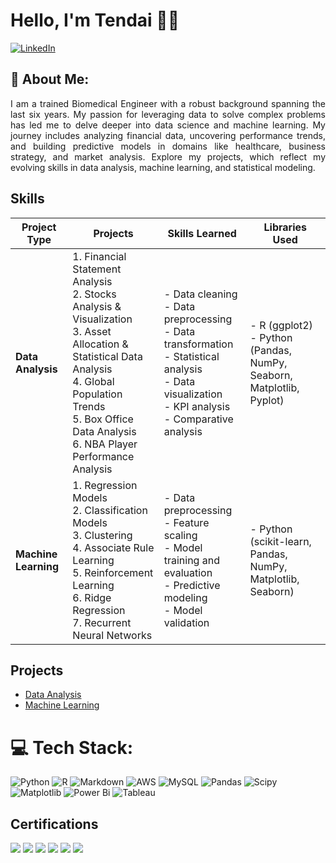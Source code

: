 # Hello, I'm Tendai 👋🏾

[![LinkedIn](https://img.shields.io/badge/LinkedIn-%230077B5.svg?logo=linkedin&logoColor=white)](https://linkedin.com/in/https://www.linkedin.com/in/tendai-sibanda) 

## 💫 About Me:

<p align="justify">
I am a trained Biomedical Engineer with a robust background spanning the last six years. My passion for leveraging data to solve complex problems has led me to delve deeper into data science and machine learning. My journey includes analyzing financial data, uncovering performance trends, and building predictive models in domains like healthcare, business strategy, and market analysis. Explore my projects, which reflect my evolving skills in data analysis, machine learning, and statistical modeling.
</p>

## Skills
<p align="justify">
 
| **Project Type**         | **Projects**                                                                                     | **Skills Learned**                                                                                                     | **Libraries Used**                                                                                                     |
|--------------------------|--------------------------------------------------------------------------------------------------|------------------------------------------------------------------------------------------------------------------------|------------------------------------------------------------------------------------------------------------------------|
| **Data Analysis**         | 1. Financial Statement Analysis  <br> 2. Stocks Analysis & Visualization <br> 3.  Asset Allocation & Statistical Data Analysis  <br> 4. Global Population Trends <br> 5. Box Office Data Analysis  <br> 6. NBA Player Performance Analysis | - Data cleaning <br> - Data preprocessing <br> - Data transformation <br> - Statistical analysis <br> - Data visualization <br> - KPI analysis <br> - Comparative analysis | - R (ggplot2)  <br> - Python (Pandas, NumPy, Seaborn, Matplotlib, Pyplot) |
| **Machine Learning**      | 1. Regression Models  <br> 2. Classification Models <br> 3. Clustering <br> 4. Associate Rule Learning <br> 5. Reinforcement Learning <br> 6. Ridge Regression <br> 7. Recurrent Neural Networks| - Data preprocessing <br> - Feature scaling <br> - Model training and evaluation <br> - Predictive modeling <br> - Model validation | - Python (scikit-learn, Pandas, NumPy, Matplotlib, Seaborn) |

## Projects
- <a href="https://github.com/tendai-codes/Data-Analysis/tree/main">Data Analysis</a>
- <a href="https://github.com/tendai-codes/Machine-Learning/tree/main">Machine Learning</a>


# 💻 Tech Stack:
![Python](https://img.shields.io/badge/python-3670A0?style=flat&logo=python&logoColor=ffdd54) ![R](https://img.shields.io/badge/r-%23276DC3.svg?style=flat&logo=r&logoColor=white) ![Markdown](https://img.shields.io/badge/markdown-%23000000.svg?style=flat&logo=markdown&logoColor=white) ![AWS](https://img.shields.io/badge/AWS-%23FF9900.svg?style=flat&logo=amazon-aws&logoColor=white) ![MySQL](https://img.shields.io/badge/mysql-4479A1.svg?style=flat&logo=mysql&logoColor=white) ![Pandas](https://img.shields.io/badge/pandas-%23150458.svg?style=flat&logo=pandas&logoColor=white) ![Scipy](https://img.shields.io/badge/SciPy-%230C55A5.svg?style=flat&logo=scipy&logoColor=%white) ![Matplotlib](https://img.shields.io/badge/Matplotlib-%23ffffff.svg?style=flat&logo=Matplotlib&logoColor=black) ![Power Bi](https://img.shields.io/badge/power_bi-F2C811?style=flat&logo=powerbi&logoColor=black) 
![Tableau](https://img.shields.io/badge/Tableau-E97627?style=flat&logo=Tableau&logoColor=white)

## Certifications
<div>
<a href="https://www.udemy.com/certificate/UC-32d1eeb2-0446-4387-ab5d-b8cc4c131141/"><img src="https://img.shields.io/badge/-R%20Programming%20A--Z™:%20R%20For%20Data%20Science-FF0000?&style=for-the-badge&logo=R&logoColor=white" /></a>
<a href="https://www.udemy.com/certificate/UC-4dbe4613-a162-4ebe-b626-a722d38dfe87/"><img src="https://img.shields.io/badge/-Python%20A--Z™:%20Python%20For%20Data%20Science-FF0000?&style=for-the-badge&logo=Python&logoColor=white" /></a>
<a href="https://www.coursera.org/account/accomplishments/specialization/certificate/VCMG4JJ46GNG"><img src="https://img.shields.io/badge/-Google-4285F4?&style=for-the-badge&logo=Google&logoColor=white" /></a>
<a href="https://www.coursera.org/account/accomplishments/verify/9Q285DC3RY79"><img src="https://img.shields.io/badge/-Coursera-2A73CC?&style=for-the-badge&logo=Coursera&logoColor=white" /></a>
<a href="https://www.coursera.org/account/accomplishments/verify/2T73BQ8M2AV3"><img src="https://img.shields.io/badge/-Coursera-2A73CC?&style=for-the-badge&logo=Coursera&logoColor=white" /></a>
<a href="https://www.credly.com/badges/a93cc5e2-ffbe-4cc0-95a2-8fbf4a2560f6/linked_in_profile"><img src="https://img.shields.io/badge/-Amazon%20AWS-232F3E?&style=for-the-badge&logo=Amazon%20AWS&logoColor=white" /></a>
</div>




